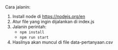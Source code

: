 Cara jalanin:

1. Install node di https://nodejs.org/en
2. Atur file yang ingin dijalankan di index.js
3. Jalanin perintah:
   * `npm install`
   * `npm run start`
4. Hasilnya akan muncul di file data-pertanyaan.csv
